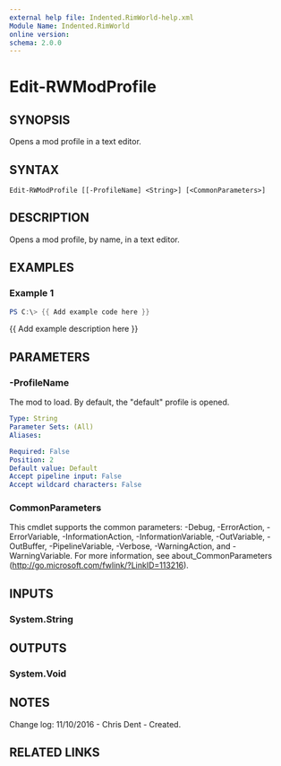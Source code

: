 ```yaml
---
external help file: Indented.RimWorld-help.xml
Module Name: Indented.RimWorld
online version:
schema: 2.0.0
---
```


# Edit-RWModProfile

## SYNOPSIS
Opens a mod profile in a text editor.

## SYNTAX

```
Edit-RWModProfile [[-ProfileName] <String>] [<CommonParameters>]
```

## DESCRIPTION
Opens a mod profile, by name, in a text editor.

## EXAMPLES

### Example 1
```powershell
PS C:\> {{ Add example code here }}
```

{{ Add example description here }}

## PARAMETERS

### -ProfileName
The mod to load.
By default, the "default" profile is opened.

```yaml
Type: String
Parameter Sets: (All)
Aliases:

Required: False
Position: 2
Default value: Default
Accept pipeline input: False
Accept wildcard characters: False
```

### CommonParameters
This cmdlet supports the common parameters: -Debug, -ErrorAction, -ErrorVariable, -InformationAction, -InformationVariable, -OutVariable, -OutBuffer, -PipelineVariable, -Verbose, -WarningAction, and -WarningVariable.
For more information, see about_CommonParameters (http://go.microsoft.com/fwlink/?LinkID=113216).

## INPUTS

### System.String
## OUTPUTS

### System.Void
## NOTES
Change log:
    11/10/2016 - Chris Dent - Created.

## RELATED LINKS
